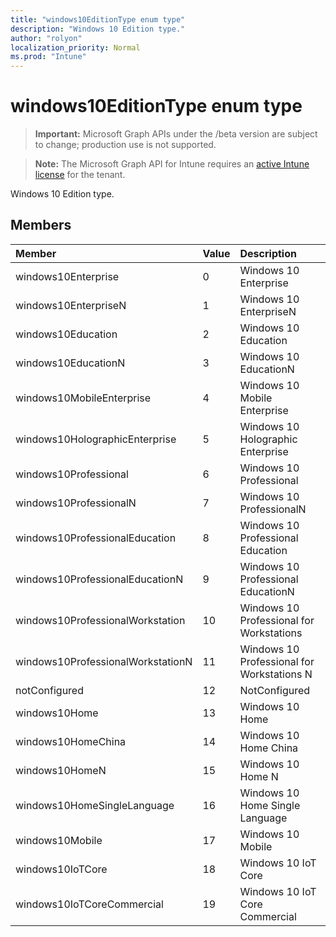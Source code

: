 ```yaml
---
title: "windows10EditionType enum type"
description: "Windows 10 Edition type."
author: "rolyon"
localization_priority: Normal
ms.prod: "Intune"
---
```


# windows10EditionType enum type

> **Important:** Microsoft Graph APIs under the /beta version are subject to change; production use is not supported.

> **Note:** The Microsoft Graph API for Intune requires an [active Intune license](https://go.microsoft.com/fwlink/?linkid=839381) for the tenant.

Windows 10 Edition type.

## Members
|Member|Value|Description|
|:---|:---|:---|
|windows10Enterprise|0|Windows 10 Enterprise|
|windows10EnterpriseN|1|Windows 10 EnterpriseN|
|windows10Education|2|Windows 10 Education|
|windows10EducationN|3|Windows 10 EducationN|
|windows10MobileEnterprise|4|Windows 10 Mobile Enterprise|
|windows10HolographicEnterprise|5|Windows 10 Holographic Enterprise|
|windows10Professional|6|Windows 10 Professional|
|windows10ProfessionalN|7|Windows 10 ProfessionalN|
|windows10ProfessionalEducation|8|Windows 10 Professional Education|
|windows10ProfessionalEducationN|9|Windows 10 Professional EducationN|
|windows10ProfessionalWorkstation|10|Windows 10 Professional for Workstations|
|windows10ProfessionalWorkstationN|11|Windows 10 Professional for Workstations N|
|notConfigured|12|NotConfigured|
|windows10Home|13|Windows 10 Home|
|windows10HomeChina|14|Windows 10 Home China|
|windows10HomeN|15|Windows 10 Home N|
|windows10HomeSingleLanguage|16|Windows 10 Home Single Language|
|windows10Mobile|17|Windows 10 Mobile|
|windows10IoTCore|18|Windows 10 IoT Core|
|windows10IoTCoreCommercial|19|Windows 10 IoT Core Commercial|





